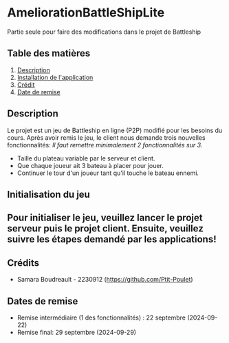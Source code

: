 # AmeliorationBattleShipLite
Partie seule pour faire des modifications dans le projet de Battleship

## Table des matières
1. [Description](#description)
3. [Installation de l'application](#initialisation)
5. [Crédit](#credit)
6. [Date de remise](#dateRemise)

## Description <a name="description"></a>
Le projet est un jeu de Battleship en ligne (P2P) modifié pour les besoins du cours. Après avoir remis le jeu, le client nous demande trois nouvelles fonctionnalités:
_Il faut remettre minimalement 2 fonctionnalités sur 3._
- Taille du plateau variable par le serveur et client.
- Que chaque joueur ait 3 bateau à placer pour jouer.
- Continuer le tour d'un joueur tant qu'il touche le bateau ennemi. 

## Initialisation du jeu  <a name="initialisation"></a>
Pour initialiser le jeu, veuillez lancer le projet serveur puis le projet client. Ensuite, veuillez suivre les étapes demandé par les applications!
  - 
## Crédits <a name="credit"></a>
- Samara Boudreault - 2230912 (https://github.com/Ptit-Poulet) 

## Dates de remise <a name="dateRemise"></a>
- Remise intermédiaire (1 des fonctionnalités) : 22 septembre (2024-09-22)
- Remise final: 29 septembre (2024-09-29)
